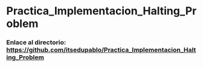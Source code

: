 # Practica_Implementacion_Halting_Problem
### Enlace al directorio: https://github.com/itsedupablo/Practica_Implementacion_Halting_Problem
